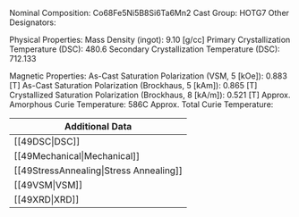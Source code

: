 Nominal Composition: Co68Fe5Ni5B8Si6Ta6Mn2
Cast Group: HOTG7
Other Designators: 
 
Physical Properties:
Mass Density (ingot): 9.10 [g/cc]
 Primary Crystallization Temperature (DSC): 480.6
Secondary Crystallization Temperature (DSC): 712.133

Magnetic Properties:
As-Cast Saturation Polarization (VSM, 5 [kOe]): 0.883 [T]
As-Cast Saturation Polarization (Brockhaus, 5 [kAm]): 0.865 [T]
Crystallized Saturation Polarization (Brockhaus, 8 [kA/m]): 0.521 [T]
Approx. Amorphous Curie Temperature: 586C
Approx. Total Curie Temperature: 

| Additional Data                         |
| --------------------------------------- |
| [[49DSC\|DSC]]                          |
| [[49Mechanical\|Mechanical]]            |
| [[49StressAnnealing\|Stress Annealing]] |
| [[49VSM\|VSM]]                          |
| [[49XRD\|XRD]]                          |
